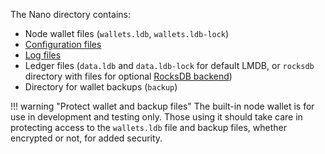 The Nano directory contains:

- Node wallet files (`wallets.ldb`, `wallets.ldb-lock`)
- [Configuration files](../running-a-node/configuration.md#configuration-file-locations)
- [Log files](../../running-a-node/troubleshooting/#log-files)
- Ledger files (`data.ldb` and `data.ldb-lock` for default LMDB, or `rocksdb` directory with files for optional [RocksDB backend](../running-a-node/ledger-management.md#rocksdb-ledger-backend))
- Directory for wallet backups (`backup`)

!!! warning "Protect wallet and backup files"
	The built-in node wallet is for use in development and testing only. Those using it should take care in protecting access to the `wallets.ldb` file and backup files, whether encrypted or not, for added security.
